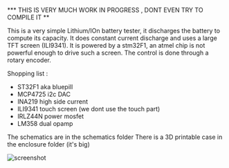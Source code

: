 *** THIS IS VERY MUCH WORK IN PROGRESS , DONT EVEN TRY TO COMPILE IT **

This is a very simple Lithium/IOn battery tester, it discharges the battery to compute its capacity.
It does constant current discharge and uses a large TFT screen (ILI9341).
It is powered by a stm32F1, an atmel chip is not powerful enough to drive such a screen.
The control is done through a rotary encoder.

Shopping list :
* ST32F1 aka bluepill
* MCP4725 i2c DAC
* INA219 high side current
* ILI9341 touch screen (we dont use the touch part)
* IRLZ44N power mosfet
* LM358 dual opamp

The schematics are in the schematics folder
There is a 3D printable case in the enclosure folder (it's big)

![screenshot](assets/github/pic.jpg?raw=true "front")

